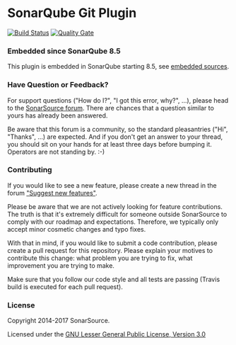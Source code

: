 # SonarQube Git Plugin

[![Build Status](https://api.cirrus-ci.com/github/SonarSource/sonar-scm-git.svg)](https://cirrus-ci.com/github/SonarSource/sonar-scm-git) [![Quality Gate](https://next.sonarqube.com/sonarqube/api/project_badges/measure?project=org.sonarsource.scm.git%3Asonar-scm-git&metric=alert_status)](https://next.sonarqube.com/sonarqube/dashboard?id=org.sonarsource.scm.git%3Asonar-scm-git)

### Embedded since SonarQube 8.5

This plugin is embedded in SonarQube starting 8.5, see [embedded sources](https://github.com/SonarSource/sonarqube/tree/master/sonar-scanner-engine/src/main/java/org/sonar/scm/git).

### Have Question or Feedback?

For support questions ("How do I?", "I got this error, why?", ...), please head to the [SonarSource forum](https://community.sonarsource.com/c/help). There are chances that a question similar to yours has already been answered.

Be aware that this forum is a community, so the standard pleasantries ("Hi", "Thanks", ...) are expected. And if you don't get an answer to your thread, you should sit on your hands for at least three days before bumping it. Operators are not standing by. :-)

### Contributing

If you would like to see a new feature, please create a new thread in the forum ["Suggest new features"](https://community.sonarsource.com/c/suggestions/features).

Please be aware that we are not actively looking for feature contributions. The truth is that it's extremely difficult for someone outside SonarSource to comply with our roadmap and expectations. Therefore, we typically only accept minor cosmetic changes and typo fixes.

With that in mind, if you would like to submit a code contribution, please create a pull request for this repository. Please explain your motives to contribute this change: what problem you are trying to fix, what improvement you are trying to make.

Make sure that you follow our code style and all tests are passing (Travis build is executed for each pull request).

### License

Copyright 2014-2017 SonarSource.

Licensed under the [GNU Lesser General Public License, Version 3.0](http://www.gnu.org/licenses/lgpl.txt)
